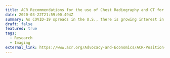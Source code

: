 ```yaml
---
title: ACR Recommendations for the use of Chest Radiography and CT for Suspected COVID-19 Infection
date: 2020-03-22T21:59:00.494Z
summary: As COVID-19 spreads in the U.S., there is growing interest in the role and appropriateness of chest radiographs (CXR) and computed tomography (CT) for the screening, diagnosis and management of patients with suspected or known COVID-19 infection. Contributing to this interest are limited availability of viral testing kits to date, concern for test sensitivity from earlier reports in China, and the growing number of publications describing the CXR and CT appearance in the setting of known or suspected COVID-19 infection.
draft: false
featured: true
tags:
  - Research
  - Imaging
external_link: https://www.acr.org/Advocacy-and-Economics/ACR-Position-Statements/Recommendations-for-Chest-Radiography-and-CT-for-Suspected-COVID19-Infection
---
```

